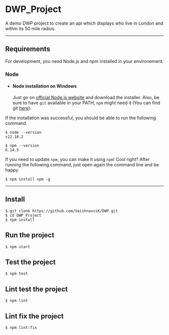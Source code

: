 # DWP_Project

A demo DWP project to create an api which displays who live in London and within its 50 mile radius.

---
## Requirements

For development, you need Node.js and npm installed in your environement.

### Node
- #### Node installation on Windows

  Just go on [official Node.js website](https://nodejs.org/) and download the installer.
Also, be sure to have `git` available in your PATH, `npm` might need it (You can find git [here](https://git-scm.com/)).

If the installation was successful, you should be able to run the following command.

    $ node --version
    v12.18.2

    $ npm --version
    6.14.5

If you need to update `npm`, you can make it using `npm`! Cool right? After running the following command, just open again the command line and be happy.

    $ npm install npm -g
---

## Install

    $ git clone https://github.com/VaishnavviK/DWP.git
    $ cd DWP_Project
    $ npm install

## Run the project

    $ npm start

## Test the project

    $ npm test

## Lint test the project

    $ npm lint

## Lint fix the project

    $ npm lint:fix
